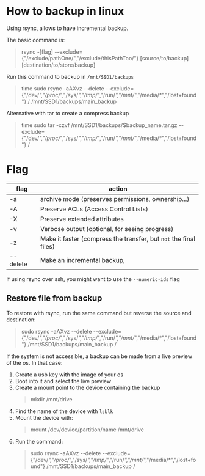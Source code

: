 # How to backup in linux

Using rsync, allows to have incremental backup.

The basic command is:
> rsync -[flag] --exclude={"/exclude/pathOne/","/exclude/thisPathToo/"} [source/to/backup] [destination/to/store/backup]


Run this command to backup in `/mnt/SSD1/backups`
> time sudo rsync -aAXvz --delete --exclude={"/dev/*","/proc/*","/sys/*","/tmp/*","/run/*","/mnt/*","/media/*","/lost+found"} / /mnt/SSD1/backups/main_backup

Alternative with tar to create a compress backup
> time sudo tar -czvf /mnt/SSD1/backups/$backup_name.tar.gz --exclude={"/dev/*","/proc/*","/sys/*","/tmp/*","/run/*","/mnt/*","/media/*","/lost+found"} /


# Flag

| flag     | action                                                            |
|----------|-------------------------------------------------------------------|
| -a       | archive mode (preserves permissions, ownership...)                |
| -A       | Preserve ACLs (Access Control Lists)                              |
| -X       | Preserve extended attributes                                      |
| -v       | Verbose output (optional, for seeing progress)                    |
| -z       | Make it faster (compress the transfer, but `not` the final files) |
| --delete | Make an incremental backup,                                       |

If using rsync over ssh, you might want to use the `--numeric-ids` flag

## Restore file from backup

To restore with rsync, run the same command but reverse the source and destination:
> sudo rsync -aAXvz --delete --exclude={"/dev/*","/proc/*","/sys/*","/tmp/*","/run/*","/mnt/*","/media/*","/lost+found"} /mnt/SSD1/backups/main_backup /

If the system is not accessible, a backup can be made from a live preview of the os. In that case:

1. Create a usb key with the image of your os
2. Boot into it and select the live preview
3. Create a mount point to the device containing the backup 
    > mkdir /mnt/drive
4. Find the name of the device with `lsblk`
5. Mount the device with:
    > mount /dev/device/partition/name /mnt/drive 
6. Run the command:
    > sudo rsync -aAXvz --delete --exclude={"/dev/*","/proc/*","/sys/*","/tmp/*","/run/*","/mnt/*","/media/*","/lost+found"} /mnt/SSD1/backups/main_backup /

